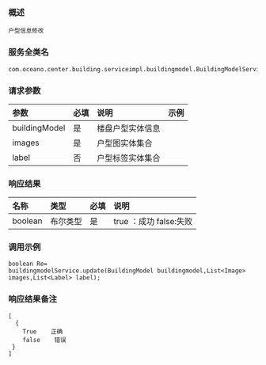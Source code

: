 ### 概述

```
户型信息修改
```

### 服务全类名

```
com.oceano.center.building.serviceimpl.buildingmodel.BuildingModelService.update
```

### 请求参数

| 参数 | 必填 | 说明 | 示例 |
| :--- | :--- | :--- | :--- |
| buildingModel | 是 | 楼盘户型实体信息 |  |
| images | 是 | 户型图实体集合 |  |
| label | 否 | 户型标签实体集合 |  |

### 响应结果

| 名称 | 类型 | 必填 | 说明 |
| :--- | :--- | :--- | :--- |
| boolean | 布尔类型 | 是 | true ：成功 false:失败 |

### 调用示例

```
boolean Re=
buildingmodelService.update(BuildingModel buildingmodel,List<Image> images,List<Label> label);
```

### 响应结果备注

```
[
  {
    True    正确
    false    错误
 }
]
```



